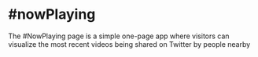 # #nowPlaying

The #NowPlaying page is a simple one-page app where visitors can visualize the most recent videos being shared on Twitter by people nearby
